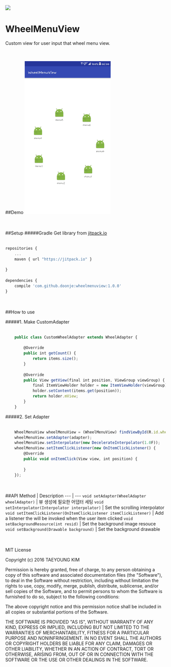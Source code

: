 [![](https://jitpack.io/v/doonje/wheelmenuview.svg)](https://jitpack.io/#doonje/wheelmenuview)




# WheelMenuView
Custom view for user input that wheel menu view.



<br/><br/>
##Demo
![demo gif](https://github.com/doonje/WheelMenuView/blob/master/static/wheelmenuview_480.gif)



<br/><br/>
##Setup
#####Gradle
Get library from  [jitpack.io](https://jitpack.io/)
```javascript

repositories {
    ...
    maven { url "https://jitpack.io" }

}

dependencies {
    compile 'com.github.doonje:wheelmenuview:1.0.0'
}

```


<br/><br/>
##How to use

#####1. Make CustomAdapter

```javascript

    public class CustomWheelAdapter extends WheelAdapter {

        @Override
        public int getCount() {
            return items.size();
        }

        @Override
        public View getView(final int position, ViewGroup viewGroup) {
            final ItemViewHolder holder = new ItemViewHolder(viewGroup);
            holder.setContent(items.get(position));
            return holder.mView;
        }
    }

```


#####2. Set Adapter
```javascript

    WheelMenuView wheelMenuView = (WheelMenuView) findViewById(R.id.wheelmenuview);
    wheelMenuView.setAdapter(adapter);
    wheelMenuView.setInterpolator(new DecelerateInterpolator(1.0F));
    wheelMenuView.setItemClickListener(new OnItemClickListener() {
        @Override
        public void onItemClick(View view, int position) {

        }
    });

```


<br/><br/>
##API
Method | Description
--- | ---
`void setAdapter(WheelAdapter wheelAdapter)` | 뷰 생성에 필요한 어댑터 세팅
`void setInterpolator(Interpolator interpolator)` | Set the scrolling interpolator
`void setItemClickListener(OnItemClickListener itemClickListener)` | Add a listener the will be invoked when the user item clicked
`void setBackgroundResource(int resid)` | Set the background image resouce
`void setBackground(Drawable background)` | Set the background drawable



<br/><br/>
MIT License

Copyright (c) 2016 TAEYOUNG KIM

Permission is hereby granted, free of charge, to any person obtaining a copy
of this software and associated documentation files (the "Software"), to deal
in the Software without restriction, including without limitation the rights
to use, copy, modify, merge, publish, distribute, sublicense, and/or sell
copies of the Software, and to permit persons to whom the Software is
furnished to do so, subject to the following conditions:

The above copyright notice and this permission notice shall be included in all
copies or substantial portions of the Software.

THE SOFTWARE IS PROVIDED "AS IS", WITHOUT WARRANTY OF ANY KIND, EXPRESS OR
IMPLIED, INCLUDING BUT NOT LIMITED TO THE WARRANTIES OF MERCHANTABILITY,
FITNESS FOR A PARTICULAR PURPOSE AND NONINFRINGEMENT. IN NO EVENT SHALL THE
AUTHORS OR COPYRIGHT HOLDERS BE LIABLE FOR ANY CLAIM, DAMAGES OR OTHER
LIABILITY, WHETHER IN AN ACTION OF CONTRACT, TORT OR OTHERWISE, ARISING FROM,
OUT OF OR IN CONNECTION WITH THE SOFTWARE OR THE USE OR OTHER DEALINGS IN THE
SOFTWARE.